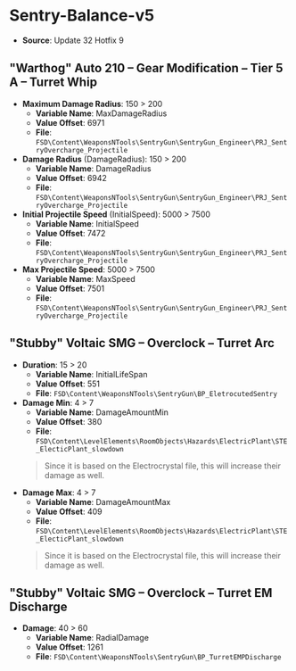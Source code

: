 # Sentry-Balance-v5
* **Source**: Update 32 Hotfix 9

## "Warthog" Auto 210 – Gear Modification – Tier 5 A – Turret Whip
* **Maximum Damage Radius**: 150 > 200
  * **Variable Name**: MaxDamageRadius
  * **Value Offset**: 6971
  * **File**: `FSD\Content\WeaponsNTools\SentryGun\SentryGun_Engineer\PRJ_SentryOvercharge_Projectile`
* **Damage Radius** (DamageRadius): 150 > 200
  * **Variable Name**: DamageRadius
  * **Value Offset**: 6942
  * **File**: `FSD\Content\WeaponsNTools\SentryGun\SentryGun_Engineer\PRJ_SentryOvercharge_Projectile`
* **Initial Projectile Speed** (InitialSpeed): 5000 > 7500
  * **Variable Name**: InitialSpeed
  * **Value Offset**: 7472
  * **File**: `FSD\Content\WeaponsNTools\SentryGun\SentryGun_Engineer\PRJ_SentryOvercharge_Projectile`
* **Max Projectile Speed**: 5000 > 7500
  * **Variable Name**: MaxSpeed
  * **Value Offset**: 7501
  * **File**: `FSD\Content\WeaponsNTools\SentryGun\SentryGun_Engineer\PRJ_SentryOvercharge_Projectile`

## "Stubby" Voltaic SMG – Overclock – Turret Arc
* **Duration**: 15 > 20
  * **Variable Name**: InitialLifeSpan
  * **Value Offset**: 551
  * **File**: `FSD\Content\WeaponsNTools\SentryGun\BP_EletrocutedSentry`
* **Damage Min**: 4 > 7
  * **Variable Name**: DamageAmountMin
  * **Value Offset**: 380
  * **File**: `FSD\Content\LevelElements\RoomObjects\Hazards\ElectricPlant\STE_ElecticPlant_slowdown`
  > Since it is based on the Electrocrystal file, this will increase their damage as well.
* **Damage Max**: 4 > 7
  * **Variable Name**: DamageAmountMax
  * **Value Offset**: 409
  * **File**: `FSD\Content\LevelElements\RoomObjects\Hazards\ElectricPlant\STE_ElecticPlant_slowdown`
  > Since it is based on the Electrocrystal file, this will increase their damage as well.

## "Stubby" Voltaic SMG – Overclock – Turret EM Discharge
* **Damage**: 40 > 60
  * **Variable Name**: RadialDamage
  * **Value Offset**: 1261
  * **File**: `FSD\Content\WeaponsNTools\SentryGun\BP_TurretEMPDischarge`
